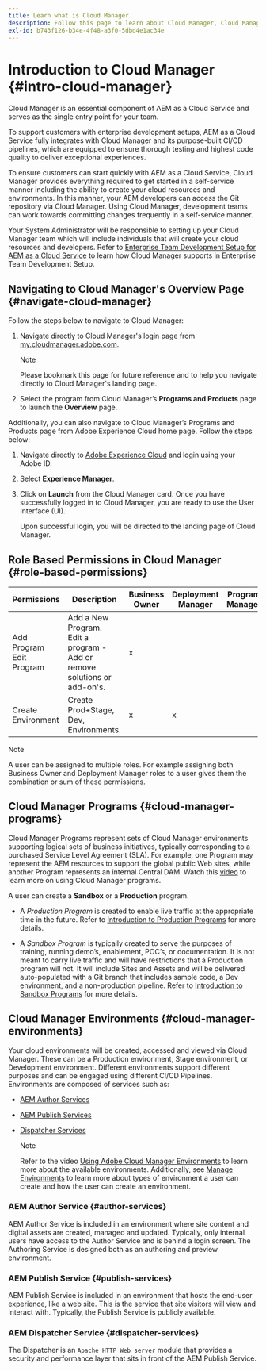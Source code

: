 ```yaml
---
title: Learn what is Cloud Manager
description: Follow this page to learn about Cloud Manager, Cloud Manager Programs, and Environments.
exl-id: b743f126-b34e-4f48-a3f0-5dbd4e1ac34e
---
```

# Introduction to Cloud Manager {#intro-cloud-manager}

Cloud Manager is an essential component of AEM as a Cloud Service and serves as the single entry point for your team.

To support customers with enterprise development setups, AEM as a Cloud Service fully integrates with Cloud Manager and its purpose-built CI/CD pipelines, which are equipped to ensure thorough testing and highest code quality to deliver exceptional experiences.

To ensure customers can start quickly with AEM as a Cloud Service, Cloud Manager provides everything required to get started in a self-service manner including the ability to create your cloud resources and environments. In this manner, your AEM developers can access the Git repository via Cloud Manager. Using Cloud Manager, development teams can work towards committing changes frequently in a self-service manner.

Your System Administrator will be responsible to setting up your Cloud Manager team which will include individuals that will create your cloud resources and developers. Refer to [Enterprise Team Development Setup for AEM as a Cloud Service](/help/implementing/cloud-manager/enterprise-team-dev-setup.md) to learn how Cloud Manager supports in Enterprise Team Development Setup.

## Navigating to Cloud Manager's Overview Page {#navigate-cloud-manager}

Follow the steps below to navigate to Cloud Manager:

1. Navigate directly to Cloud Manager's login page from [my.cloudmanager.adobe.com](https://my.cloudmanager.adobe.com/). 

   >[!NOTE]
   >Please bookmark this page for future reference and to help you navigate directly to Cloud Manager's landing page.

1. Select the program from Cloud Manager’s **Programs and Products** page to launch the **Overview** page.

Additionally, you can also navigate to Cloud Manager’s Programs and Products page from Adobe Experience Cloud home page. Follow the steps below:

1. Navigate directly to [Adobe Experience Cloud](https://experience.adobe.com/#/@foundationinternal/home) and login using your Adobe ID.

1. Select **Experience Manager**.

1. Click on **Launch** from the Cloud Manager card. Once you have successfully logged in to Cloud Manager, you are ready to use the User Interface (UI).

   Upon successful login, you will be directed to the landing page of Cloud Manager.

## Role Based Permissions in Cloud Manager {#role-based-permissions}

|Permissions|Description|Business Owner|Deployment Manager|Program Manager|Developer|
|---|---|---|---|---|---|
|Add Program<br>Edit Program|Add a New Program.<br>Edit a program - Add or remove solutions or add-on's.|x||||	
|Create Environment|Create Prod+Stage, Dev, Environments.|x|x||| 

>[!NOTE]
>A user can be assigned to multiple roles. For example assigning both Business Owner and Deployment Manager roles to a user gives them the combination or sum of these permissions.

## Cloud Manager Programs {#cloud-manager-programs}

Cloud Manager Programs represent sets of Cloud Manager environments supporting logical sets of business initiatives, typically corresponding to a purchased Service Level Agreement (SLA). For example, one Program may represent the AEM resources to support the global public Web sites, while another Program represents an internal Central DAM. Watch this [video](https://experienceleague.adobe.com/docs/experience-manager-learn/cloud-service/cloud-manager/programs.html?lang=en) to learn more on using Cloud Manager programs.

A user can create a **Sandbox** or a **Production** program. 

* A *Production Program* is created to enable live traffic at the appropriate time in the future.
   Refer to [Introduction to Production Programs](https://experienceleague.adobe.com/docs/experience-manager-cloud-service/implementing/using-cloud-manager/production-programs/introduction-production-programs.html?lang=en) for more details.

* A *Sandbox Program* is typically created to serve the purposes of training, running demo’s, enablement, POC’s, or documentation. It is not meant to carry live traffic and will have restrictions that a Production program will not. It will include Sites and Assets and will be delivered auto-populated with a Git branch that includes sample code, a Dev environment, and a non-production pipeline.
   Refer to [Introduction to Sandbox Programs](https://experienceleague.adobe.com/docs/experience-manager-cloud-service/implementing/using-cloud-manager/sandbox-programs/introduction-sandbox-programs.html?lang=en) for more details.

## Cloud Manager Environments {#cloud-manager-environments}

Your cloud environments will be created, accessed and viewed via Cloud Manager. These can be a Production environment, Stage environment, or Development environment. Different environments support different purposes and can be engaged using different CI/CD Pipelines. Environments are composed of services such as:

* [AEM Author Services](#author-services)
* [AEM Publish Services](#publish-services)
* [Dispatcher Services](#dispatcher-services)

   >[!NOTE]
   > Refer to the video [Using Adobe Cloud Manager Environments](https://experienceleague.adobe.com/docs/experience-manager-learn/cloud-service/cloud-manager/environments.html?lang=en#cloud-manager) to learn more about the available environments. Additionally, see [Manage Environments](https://experienceleague.adobe.com/docs/experience-manager-cloud-service/implementing/using-cloud-manager/manage-environments.html?lang=en) to learn more about types of environment a user can create and how the user can create an environment.

### AEM Author Service {#author-services}

AEM Author Service is included in an environment where site content and digital assets are created, managed and updated. Typically, only internal users have access to the Author Service and is behind a login screen. The Authoring Service is designed both as an authoring and preview environment.

### AEM Publish Service {#publish-services}

AEM Publish Service is included in an environment that hosts the end-user experience, like a web site. This is the service that site visitors will view and interact with. Typically, the Publish Service is publicly available.

### AEM Dispatcher Service {#dispatcher-services}

The Dispatcher is an `Apache HTTP Web server` module that provides a security and performance layer that sits in front of the AEM Publish Service.
